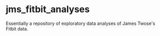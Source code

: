 # jms_fitbit_analyses
Essentially a repository of exploratory data analyses of James Twose's Fitbit data.
